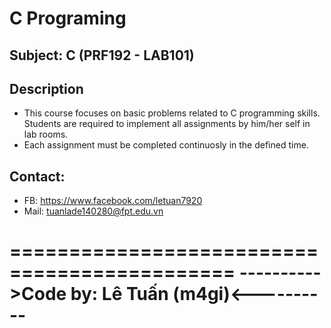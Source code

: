 # C Programing
## Subject: C (PRF192 - LAB101)
## Description
- This course focuses on basic problems related to C programming skills. Students are required to implement all assignments by him/her self in lab rooms.
- Each assignment must be completed continuosly in the defined time.

## Contact: 
- FB: https://www.facebook.com/letuan7920
- Mail: tuanlade140280@fpt.edu.vn

=============================================
---------->Code by: Lê Tuấn (m4gi)<----------
=============================================